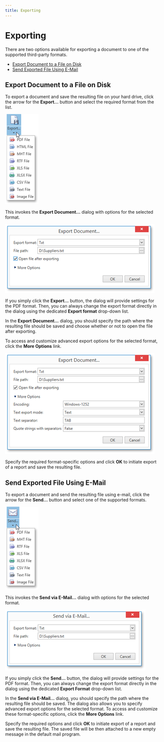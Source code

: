 ```yaml
---
title: Exporting
---
```

# Exporting
There are two options available for exporting a document to one of the supported third-party formats.
* [Export Document to a File on Disk](#export)
* [Send Exported File Using E-Mail](#send)

<a name="export"/>

## Export Document to a File on Disk
To export a document and save the resulting file on your hard drive, click the arrow for the **Export...** button and select the required format from the list.

![EUD_WpfPrintPreview_ExportButton](../../../../images/img124135.png)

This invokes the **Export Document...** dialog with options for the selected format.

![WPFDesigner_ExportDocumentDialog](../../../../images/img120186.png)

If you simply click the **Export...** button, the dialog will provide settings for the PDF format. Then, you can always change the export format directly in the dialog using the dedicated **Export format** drop-down list.

In the **Export Document...** dialog, you should specify the path where the resulting file should be saved and choose whether or not to open the file after exporting.

To access and customize advanced export options for the selected format, click the **More Options** link.

![WPFDesigner_AdvExportDocumentDialog](../../../../images/img120187.png)

Specify the required format-specific options and click **OK** to initiate export of a report and save the resulting file.

<a name="send"/>

## Send Exported File Using E-Mail
To export a document and send the resulting file using e-mail, click the arrow for the **Send...** button and select one of the supported formats.

![EUD_WpfPrintPreview_SendButton](../../../../images/img124136.png)

This invokes the **Send via E-Mail...** dialog with options for the selected format.

![WPFDesigner_SendDialog](../../../../images/img124137.png)

If you simply click the **Send...** button, the dialog will provide settings for the PDF format. Then, you can always change the export format directly in the dialog using the dedicated **Export Format** drop-down list.

In the **Send via E-Mail...** dialog, you should specify the path where the resulting file should be saved. The dialog also allows you to specify advanced export options for the selected format. To access and customize these format-specific options, click the **More Options** link.

Specify the required options and click **OK** to initiate export of a report and save the resulting file. The saved file will be then attached to a new empty message in the default mail program.